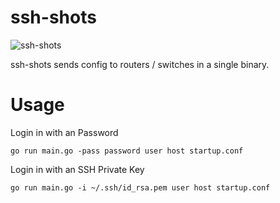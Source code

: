 # ssh-shots
![ssh-shots](https://user-images.githubusercontent.com/914815/114811101-72448a00-9de8-11eb-9a71-8da4a1452dd7.jpg)

ssh-shots sends config to routers / switches in a single binary.


# Usage
Login in with an Password
```
go run main.go -pass password user host startup.conf
```
Login in with an SSH Private Key
```
go run main.go -i ~/.ssh/id_rsa.pem user host startup.conf
```
